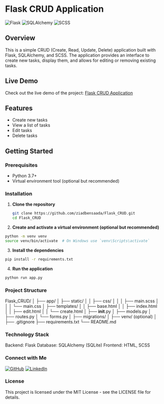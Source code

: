 # Flask CRUD Application

![Flask](https://img.shields.io/badge/Flask-000000?style=for-the-badge&logo=flask&logoColor=white)
![SQLAlchemy](https://img.shields.io/badge/SQLAlchemy-100000?style=for-the-badge&logo=sqlalchemy&logoColor=red)
![SCSS](https://img.shields.io/badge/SCSS-CC6699?style=for-the-badge&logo=sass&logoColor=white)

## Overview

This is a simple CRUD (Create, Read, Update, Delete) application built with Flask, SQLAlchemy, and SCSS. The application provides an interface to create new tasks, display them, and allows for editing or removing existing tasks.

## Live Demo

Check out the live demo of the project: [Flask CRUD Application](https://ziadbensaada.pythonanywhere.com/)

## Features

- Create new tasks
- View a list of tasks
- Edit tasks
- Delete tasks

## Getting Started

### Prerequisites

- Python 3.7+
- Virtual environment tool (optional but recommended)

### Installation

1. **Clone the repository**
   ```sh
   git clone https://github.com/ziadbensaada/Flask_CRUD.git
   cd Flask_CRUD

2. **Create and activate a virtual environment (optional but recommended)**
  ```sh
  python -m venv venv
  source venv/bin/activate  # On Windows use `venv\Scripts\activate`
  ```
3. **Install the dependencies**
  ```sh
  pip install -r requirements.txt
  ```
4. **Run the application**
  ```sh
  python run app.py
  ```
### Project Structure
  Flask_CRUD/
  │
  ├── app/
  │   ├── static/
  │   │   ├── css/
  │   │   │   ├── main.scss
  │   │   │   └── main.css
  │   ├── templates/
  │   │   ├── base.html
  │   │   ├── index.html
  │   │   ├── edit.html
  │   │   └── create.html
  │   ├── __init__.py
  │   ├── models.py
  │   ├── routes.py
  │   └── forms.py
  │
  ├── migrations/
  │
  ├── venv/ (optional)
  │
  ├── .gitignore
  ├── requirements.txt
  └── README.md

### Technology Stack
  Backend: Flask
  Database: SQLAlchemy (SQLite)
  Frontend: HTML, SCSS

### Connect with Me

[![GitHub](https://img.shields.io/badge/GitHub-ziadbensaada-181717?style=for-the-badge&logo=github)](https://github.com/ziadbensaada)
[![LinkedIn](https://img.shields.io/badge/LinkedIn-Ziad%20Ben%20Saada-0A66C2?style=for-the-badge&logo=linkedin)](https://www.linkedin.com/in/ziad-ben-saada-850219226/)

### License
This project is licensed under the MIT License - see the LICENSE file for details.


